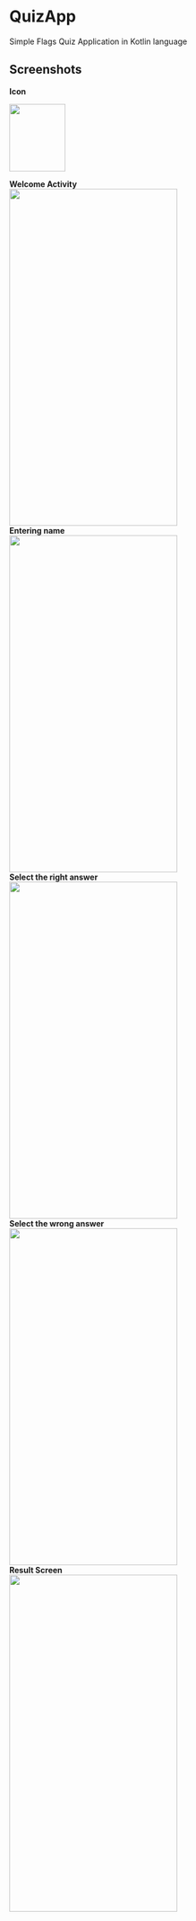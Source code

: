 # QuizApp

Simple Flags Quiz Application in Kotlin language

## Screenshots 
**Icon**

<img src="https://user-images.githubusercontent.com/51478377/82756285-09c07900-9de2-11ea-84cf-3ba7e04c4585.jpeg" width = "100" height="120"> 
<br>

**Welcome Activity**
<br>
<img src="https://user-images.githubusercontent.com/51478377/82756287-09c07900-9de2-11ea-9adc-4d0a16f0cc64.jpeg" width = "300" height="600">
<br>
**Entering name**
<br>
<img src="https://user-images.githubusercontent.com/51478377/82756283-07f6b580-9de2-11ea-8484-ca3530cd4969.jpeg" width = "300" height="600">
<br>
**Select the right answer**
<br>
<img src="https://user-images.githubusercontent.com/51478377/82756288-0a590f80-9de2-11ea-8d12-0974e923ba1e.jpeg" width = "300" height="600">
<br>
**Select the wrong answer**
<br>
<img src="https://user-images.githubusercontent.com/51478377/82756284-0927e280-9de2-11ea-8c49-38b8ec1856d6.jpeg" width = "300" height="600">
<br>
**Result Screen**
<br>
<img src="https://user-images.githubusercontent.com/51478377/82904032-8da56d00-9f6a-11ea-954a-24965f063c86.jpeg" width = "300" height="600">
